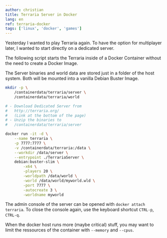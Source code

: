 ```yaml
---
author: christian
title: Terraria Server in Docker
lang: en
ref: terraria-docker
tags: ['linux', 'docker', 'games']
---
```


Yesterday I wanted to play Terraria again. To have the
option for multiplayer later, I wanted to start
directly on a dedicated server.

The following script starts the Terraria inside of a
Docker Container without the need to create a Docker Image.

The Server binaries and world data are stored just in a folder of
the host system. Both will be mounted into a vanilla Debian Buster
Image.

```sh
mkdir -p \
    /containerdata/terraria/server \
    /containerdata/terraria/world

# - Download Dedicated Server from
#   http://terraria.org/
#   (Link at the bottom of the page)
# - Unzip the binaries to
#   /containerdata/terraria/server

docker run -it -d \
    --name terraria \
    -p 7777:7777 \
    -v /containerdata/terraria:/data \
    --workdir /data/server \
    --entrypoint ./TerrariaServer \
    debian:buster-slim \
        -x64 \
        -players 20 \
        -worldpath /data/world \
        -world /data/world/myworld.wld \
        -port 7777 \
        -autocreate 3 \
        -worldname myworld
```

The admin console of the server can be opened with
`docker attach terraria`. To close the console again,
use the keyboard shortcut `CTRL-p`, `CTRL-q`.

When the docker host runs more (maybe critical) stuff,
you may want to limit the ressources of the container
with `--memory` and `--cpus`.
